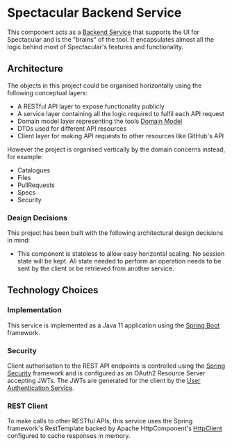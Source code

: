 # Spectacular Backend Service
This component acts as a [Backend Service](../docs/design/architecture.md#backend-service) that supports the UI for Spectacular and is the "brains" of the tool. It encapsulates almost all the logic behind most of Spectacular's features and functionality.

## Architecture
The objects in this project could be organised horizontally using the following conceptual layers:
- A RESTful API layer to expose functionality publicly
- A service layer containing all the logic required to fulfil each API request
- Domain model layer representing the tools [Domain Model](../docs/design/domain-modal.md)
- DTOs used for different API resources
- Client layer for making API requests to other resources like GitHub's API

However the project is organised vertically by the domain concerns instead, for example:
- Catalogues
- Files
- PullRequests
- Specs
- Security

### Design Decisions
This project has been built with the following architectural design decisions in mind:
- This component is stateless to allow easy horizontal scaling. No session state will be kept. All state needed to perform an operation needs to be sent by the client or be retrieved from another service. 

## Technology Choices
### Implementation
This service is implemented as a Java 11 application using the [Spring Boot](https://spring.io/projects/spring-boot) framework.

### Security
Client authorisation to the REST API endpoints is controlled using the [Spring Security](https://spring.io/projects/spring-security) framework and is configured as an OAuth2 Resource Server accepting JWTs. The JWTs are generated for the client by the [User Authentication Service](../docs/design/architecture.md#user-authentication-service).

### REST Client
To make calls to other RESTful APIs, this service uses the Spring framework's RestTemplate backed by Apache HttpComponent's [HttpClient](https://hc.apache.org/httpcomponents-client-ga/) configured to cache responses in memory.

